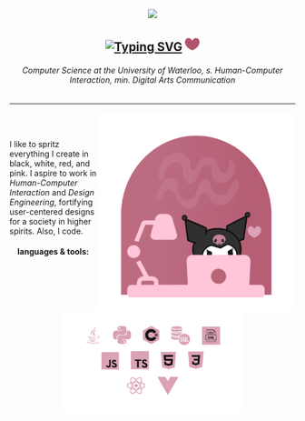 <div align="center">
  
  <img src="https://media3.giphy.com/media/KfBjG41ojhbrSNTElK/giphy.gif" width=100></img>

  <h2><a href="https://git.io/typing-svg"><img src="https://readme-typing-svg.herokuapp.com?font=Poppins&weight=600&duration=1500&pause=5000&color=AF546A&center=true&vCenter=true&width=135&height=20&lines=hi%2C+I'm+Halle!" alt="Typing SVG" /></a> <img src="https://github.com/chanhailey/chanhailey/blob/cab8833e98e78f95d2fbcd07228571b2938b38fc/assets/heart.png" width=26></img></h2>

  <h6>Computer Science at the University of Waterloo, s. Human-Computer Interaction, min. Digital Arts Communication</h6>

</div>

---

<img align="right" src="https://github.com/chanhailey/chanhailey/blob/f8809fb5027aca0e86cfaa4ed6b956b0e9ddcba8/assets/computer%20kuromi.png" width = 350px>
<div align="left">
<br><br>
  
  I like to spritz everything I create in black, white, red, and pink. I aspire to work in *Human-Computer Interaction* and *Design Engineering*, fortifying user-centered designs for a society in higher spirits. Also, I code.

  <div align="center">
<h4>languages & tools:</h4>
<img src="https://github.com/chanhailey/chanhailey/blob/42e21594c0940f73c121af07912f0af2a2460dcd/assets/stack.png" width=320></img>
</div>
</div>
</div>
